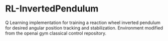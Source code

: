 # RL-InvertedPendulum
Q Learning implementation for training a reaction wheel inverted pendulum for desired angular position tracking and stabilization. Environment modified from the openai gym classical control repository.
